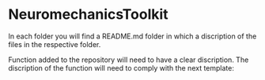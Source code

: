 # NeuromechanicsToolkit

In each folder you will find a README.md folder in which a discription of the files in the respective folder.

Function added to the repository will need to have a clear discription. The discription of the function will need to comply with the next template:
